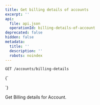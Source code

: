 ```yaml
---
title: Get billing details of accounts
excerpt: ''
api:
  file: api.json
  operationId: billing-details-of-account
deprecated: false
hidden: false
metadata:
  title: ''
  description: ''
  robots: noindex
---
```

```
GET /accounts/billing-details
```

<HTMLBlock>{`
<div></div>

<style></style>
`}</HTMLBlock>

Get Billing details for Account.